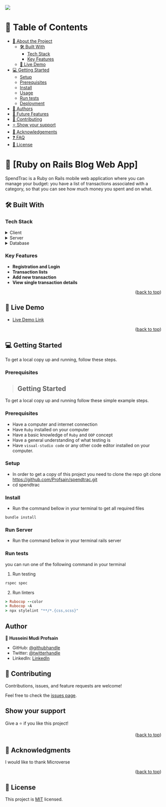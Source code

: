 ![](https://img.shields.io/badge/Microverse-blueviolet)

<!-- TABLE OF CONTENTS -->

# 📗 Table of Contents

- [📖 About the Project](#about-project)
  - [🛠 Built With](#built-with)
    - [Tech Stack](#tech-stack)
    - [Key Features](#key-features)
  - [🚀 Live Demo](#live-demo)
- [💻 Getting Started](#getting-started)
  - [Setup](#setup)
  - [Prerequisites](#prerequisites)
  - [Install](#install)
  - [Usage](#usage)
  - [Run tests](#run-tests)
  - [Deployment](#triangular_flag_on_post-deployment)
- [👥 Authors](#authors)
- [🔭 Future Features](#future-features)
- [🤝 Contributing](#contributing)
- [⭐️ Show your support](#support)
- [🙏 Acknowledgements](#acknowledgements)
- [❓ FAQ](#faq)
- [📝 License](#license)

<!-- PROJECT DESCRIPTION -->

# 📖 [Ruby on Rails Blog Web App] <a name="about-project"></a>

SpendTrac is a Ruby on Rails mobile web application where you can manage your budget: you have a list of transactions associated with a category, so that you can see how much money you spent and on what.

## 🛠 Built With <a name="built-with"></a>

### Tech Stack <a name="tech-stack"></a>

<details>
  <summary>Client</summary>
  <ul>
    <li><a href="https://developer.mozilla.org/en-US/docs/Learn/Getting_started_with_the_web/HTML_basics">HTML</a></li>
    <li><a href="https://getbootstrap.com/">Bootstrap</a></li>
    <li><a href="https://rubyonrails.org/">ERB</a></li>
  </ul>
</details>

<details>
  <summary>Server</summary>
  <ul>
    <li><a href="https://rubyonrails.org/">Ruby on Rails</a></li>
  </ul>
</details>

<details>
<summary>Database</summary>
  <ul>
    <li><a href="https://www.postgresql.org/">PostgreSQL</a></li>
  </ul>
</details>

<!-- Features -->

### Key Features <a name="key-features"></a>

- **Registration and Login**
- **Transaction lists**
- **Add new transaction**
- **View single transaction details**

<p align="right">(<a href="#readme-top">back to top</a>)</p>

<!-- LIVE DEMO -->

## 🚀 Live Demo <a name="live-demo"></a>

- [Live Demo Link](#)

<p align="right">(<a href="#readme-top">back to top</a>)</p>

<!-- GETTING STARTED -->

## 💻 Getting Started <a name="getting-started"></a>

To get a local copy up and running, follow these steps.

### Prerequisites

>## Getting Started
To get a local copy up and running follow these simple example steps.

### Prerequisites
- Have a computer and internet connection
- Have `Ruby` installed on your computer
- Have a basic knowledge of `Ruby` and `OOP` concept
- Have a general understanding of what testing is
- Have `visual-studio code` or any other code editor installed on your computer.

### Setup
- In order to get a copy of this project you need to clone the repo
  git clone https://github.com/Profsain/spendtrac.git
- cd spendtrac
### Install
- Run the command bellow in your terminal to get all required files
```
bundle install
```

### Run Server
- Run the command bellow in your terminal
  rails server

### Run tests
you can run one of the following command in your terminal
1. Run testing
```Ruby
rspec spec
```
2. Run linters
```Ruby
> Rubocop --color
> Rubocop -A
> npx stylelint "**/*.{css,scss}"
```
## Author

👤 **Husseini Mudi Profsain**

- GitHub: [@githubhandle](https://github.com/Profsain)
- Twitter: [@twitterhandle](https://twitter.com/profsain)
- LinkedIn: [LinkedIn](https://www.linkedin.com/in/profsain)

## 🤝 Contributing

Contributions, issues, and feature requests are welcome!

Feel free to check the [issues page](https://github.com/Profsain/spendtrac/issues/).

## Show your support

Give a ⭐️ if you like this project!

<p align="right">(<a href="#readme-top">back to top</a>)</p>

<!-- ACKNOWLEDGEMENTS -->

## 🙏 Acknowledgments <a name="acknowledgements"></a>

I would like to thank Microverse 

<p align="right">(<a href="#readme-top">back to top</a>)</p>

## 📝 License

This project is [MIT]() licensed.
